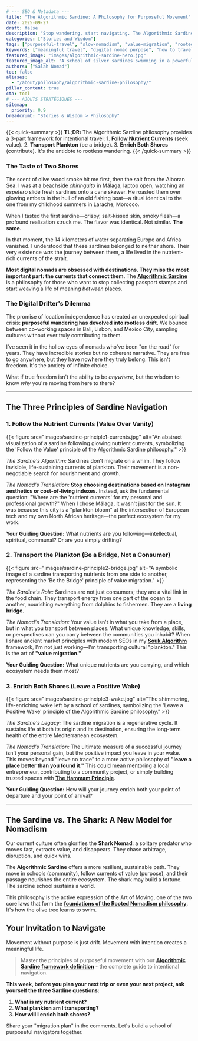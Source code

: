 ```yaml
---
# --- SEO & Metadata ---
title: "The Algorithmic Sardine: A Philosophy for Purposeful Movement"
date: 2025-09-27
draft: false
description: "Stop wandering, start navigating. The Algorithmic Sardine is a philosophy of intentional travel and work, teaching you to follow value currents and enrich the ecosystems you move between."
categories: ["Stories and Wisdom"]
tags: ["purposeful-travel", "slow-nomadism", "value-migration", "rooted-nomadism", "philosophy-of-movement", "algorithmic-sardine"]
keywords: ["meaningful travel", "digital nomad purpose", "how to travel with intention", "Salah Nomad Algorithmic Sardine", "value migration", "purposeful movement"]
featured_image: "images/algorithmic-sardine-hero.jpg"
featured_image_alt: "A school of silver sardines swimming in a powerful, unified current between the abstracted coastlines of Spain and Morocco, symbolizing purposeful movement."
authors: ["Salah Nomad"]
toc: false
aliases:
  - "/about/philosophy/algorithmic-sardine-philosophy/"
pillar_content: true
cta: tool
# --- AJOUTS STRATÉGIQUES ---
sitemap:
  priority: 0.9
breadcrumb: "Stories & Wisdom > Philosophy"
---
```


{{< quick-summary >}}
**TL;DR:** The Algorithmic Sardine philosophy provides a 3-part framework for intentional travel: 1. **Follow Nutrient Currents** (seek value). 2. **Transport Plankton** (be a bridge). 3. **Enrich Both Shores** (contribute). It's the antidote to rootless wandering.
{{< /quick-summary >}}

### The Taste of Two Shores

The scent of olive wood smoke hit me first, then the salt from the Alboran Sea. I was at a beachside *chiringuito* in Málaga, laptop open, watching an *espetero* slide fresh sardines onto a cane skewer. He roasted them over glowing embers in the hull of an old fishing boat—a ritual identical to the one from my childhood summers in Larache, Morocco.

When I tasted the first sardine—crispy, salt-kissed skin, smoky flesh—a profound realization struck me. The flavor was identical. Not similar. **The same.**

In that moment, the 14 kilometers of water separating Europe and Africa vanished. I understood that these sardines belonged to neither shore. Their very existence *was* the journey between them, a life lived in the nutrient-rich currents of the strait.

**Most digital nomads are obsessed with destinations. They miss the most important part: the currents that connect them.** The **[Algorithmic Sardine](/glossary/algorithmic-sardine/)** is a philosophy for those who want to stop collecting passport stamps and start weaving a life of meaning *between* places.

### The Digital Drifter's Dilemma

The promise of location independence has created an unexpected spiritual crisis: **purposeful wandering has devolved into rootless drift.** We bounce between co-working spaces in Bali, Lisbon, and Mexico City, sampling cultures without ever truly contributing to them.

I’ve seen it in the hollow eyes of nomads who've been "on the road" for years. They have incredible stories but no coherent narrative. They are free to go anywhere, but they have nowhere they truly belong. This isn't freedom. It's the anxiety of infinite choice.

What if true freedom isn't the ability to be *anywhere*, but the wisdom to know *why* you're moving from here to there?

---

## The Three Principles of Sardine Navigation

### 1. Follow the Nutrient Currents (Value Over Vanity)

{{< figure src="images/sardine-principle1-currents.jpg" alt="An abstract visualization of a sardine following glowing nutrient currents, symbolizing the 'Follow the Value' principle of the Algorithmic Sardine philosophy." >}}

*The Sardine's Algorithm:* Sardines don't migrate on a whim. They follow invisible, life-sustaining currents of plankton. Their movement is a non-negotiable search for nourishment and growth.

*The Nomad's Translation:* **Stop choosing destinations based on Instagram aesthetics or cost-of-living indexes.** Instead, ask the fundamental question: "Where are the 'nutrient currents' for my personal and professional growth?" When I chose Málaga, it wasn't just for the sun. It was because this city is a "plankton bloom" at the intersection of European tech and my own North African heritage—the perfect ecosystem for my work.

**Your Guiding Question:** What nutrients are you following—intellectual, spiritual, communal? Or are you simply drifting?

### 2. Transport the Plankton (Be a Bridge, Not a Consumer)

{{< figure src="images/sardine-principle2-bridge.jpg" alt="A symbolic image of a sardine transporting nutrients from one side to another, representing the 'Be the Bridge' principle of value migration." >}}

*The Sardine's Role:* Sardines are not just consumers; they are a vital link in the food chain. They transport energy from one part of the ocean to another, nourishing everything from dolphins to fishermen. They are a **living bridge**.

*The Nomad's Translation:* Your value isn't in what you take from a place, but in what you transport between places. What unique knowledge, skills, or perspectives can you carry between the communities you inhabit? When I share ancient market principles with modern SEOs in my **[Souk Algorithm](/work-productivity/souk-algorithm/)** framework, I'm not just working—I'm transporting cultural "plankton." This is the art of **"value migration."**

**Your Guiding Question:** What unique nutrients are you carrying, and which ecosystem needs them most?

### 3. Enrich Both Shores (Leave a Positive Wake)

{{< figure src="images/sardine-principle3-wake.jpg" alt="The shimmering, life-enriching wake left by a school of sardines, symbolizing the 'Leave a Positive Wake' principle of the Algorithmic Sardine philosophy." >}}

*The Sardine's Legacy:* The sardine migration is a regenerative cycle. It sustains life at both its origin and its destination, ensuring the long-term health of the entire Mediterranean ecosystem.

*The Nomad's Translation:* The ultimate measure of a successful journey isn't your personal gain, but the positive impact you leave in your wake. This moves beyond "leave no trace" to a more active philosophy of **"leave a place better than you found it."** This could mean mentoring a local entrepreneur, contributing to a community project, or simply building trusted spaces with **[The Hammam Principle](/work-productivity/hammam-principle-community/)**.

**Your Guiding Question:** How will your journey enrich both your point of departure and your point of arrival?

---

## The Sardine vs. The Shark: A New Model for Nomadism

Our current culture often glorifies the **Shark Nomad**: a solitary predator who moves fast, extracts value, and disappears. They chase arbitrage, disruption, and quick wins.

The **Algorithmic Sardine** offers a more resilient, sustainable path. They move in schools (community), follow currents of value (purpose), and their passage nourishes the entire ecosystem. The shark may build a fortune. The sardine school sustains a world.

This philosophy is the active expression of the Art of Moving, one of the two core laws that form the [**foundations of the Rooted Nomadism philosophy**](/glossary/rooted-nomadism/). It's how the olive tree learns to swim.

## Your Invitation to Navigate

Movement without purpose is just drift. Movement with intention creates a meaningful life.

> Master the principles of purposeful movement with our [**Algorithmic Sardine framework definition**](/glossary/algorithmic-sardine/) - the complete guide to intentional navigation.

**This week, before you plan your next trip or even your next project, ask yourself the three Sardine questions:**

1.  **What is my nutrient current?**
2.  **What plankton am I transporting?**
3.  **How will I enrich both shores?**

Share your "migration plan" in the comments. Let's build a school of purposeful navigators together.